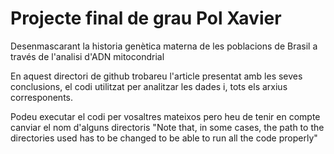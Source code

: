 # Projecte final de grau Pol Xavier

Desenmascarant la historia genètica materna de les poblacions de Brasil a través de l'analisi d'ADN mitocondrial

En aquest directori de github trobareu l'article presentat amb les seves conclusions, el codi utilitzat per analitzar les dades i, tots els arxius corresponents.

Podeu executar el codi per vosaltres mateixos pero heu de tenir en compte canviar el nom d'alguns directoris
"Note that, in some cases, the path to the directories used has to be changed to be able to run all the code properly"
